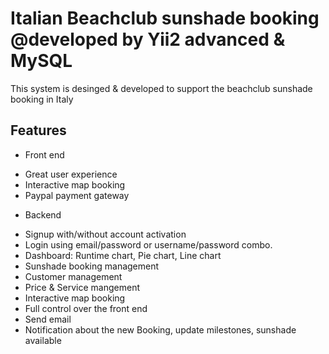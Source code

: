 
Italian Beachclub sunshade booking @developed by Yii2 advanced & MySQL 
======================
 
This system is desinged & developed to support the beachclub sunshade booking in Italy

Features
-------------------

- Front end
* Great user experience 
* Interactive map booking
* Paypal payment gateway

- Backend
* Signup with/without account activation
* Login using email/password or username/password combo.
* Dashboard: Runtime chart, Pie chart, Line chart
* Sunshade booking management
* Customer management
* Price & Service mangement
* Interactive map booking
* Full control over the front end
* Send email
* Notification about the new Booking, update milestones, sunshade available
